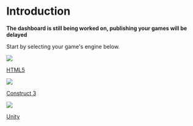 # Introduction

**The dashboard is still being worked on, publishing your games will be delayed**

Start by selecting your game's engine below.

<section>
  <a href="/sdk/html5">
    <img src="/content/icons/html5.png" />
    <p>HTML5</p>
  </a>
  <a href="/sdk/construct-3">
    <img src="/content/icons/construct-3.png" />
    <p>Construct 3</p>
  </a>
  <a href="/sdk/unity">
    <img src="/content/icons/unity.png" />
    <p>Unity</p>
  </a>
</section>
